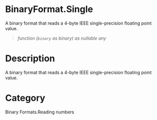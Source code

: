 ﻿# BinaryFormat.Single
A binary format that reads a 4-byte IEEE single-precision floating point value.
> _function (<code>binary</code> as binary) as nullable any_
# Description 
A binary format that reads a 4-byte IEEE single-precision floating point value.

# Category 
Binary Formats.Reading numbers
